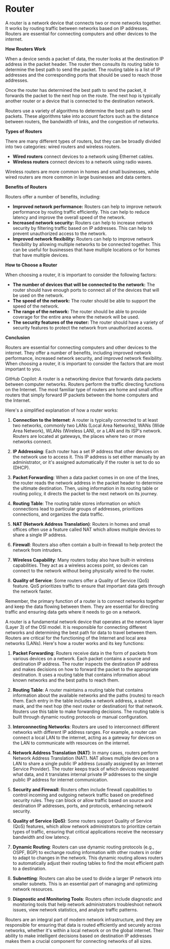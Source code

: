 # Router

A router is a network device that connects two or more networks together. It works by routing traffic between networks based on IP addresses. Routers are essential for connecting computers and other devices to the internet.

**How Routers Work**

When a device sends a packet of data, the router looks at the destination IP address in the packet header. The router then consults its routing table to determine the best path to send the packet. The routing table is a list of IP addresses and the corresponding ports that should be used to reach those addresses.

Once the router has determined the best path to send the packet, it forwards the packet to the next hop on the route. The next hop is typically another router or a device that is connected to the destination network.

Routers use a variety of algorithms to determine the best path to send packets. These algorithms take into account factors such as the distance between routers, the bandwidth of links, and the congestion of networks.

**Types of Routers**

There are many different types of routers, but they can be broadly divided into two categories: wired routers and wireless routers.

* **Wired routers** connect devices to a network using Ethernet cables.
* **Wireless routers** connect devices to a network using radio waves.

Wireless routers are more common in homes and small businesses, while wired routers are more common in large businesses and data centers.

**Benefits of Routers**

Routers offer a number of benefits, including:

* **Improved network performance:** Routers can help to improve network performance by routing traffic efficiently. This can help to reduce latency and improve the overall speed of the network.
* **Increased network security:** Routers can help to increase network security by filtering traffic based on IP addresses. This can help to prevent unauthorized access to the network.
* **Improved network flexibility:** Routers can help to improve network flexibility by allowing multiple networks to be connected together. This can be useful for businesses that have multiple locations or for homes that have multiple devices.

**How to Choose a Router**

When choosing a router, it is important to consider the following factors:

* **The number of devices that will be connected to the network:** The router should have enough ports to connect all of the devices that will be used on the network.
* **The speed of the network:** The router should be able to support the speed of the network.
* **The range of the network:** The router should be able to provide coverage for the entire area where the network will be used.
* **The security features of the router:** The router should have a variety of security features to protect the network from unauthorized access.

**Conclusion**

Routers are essential for connecting computers and other devices to the internet. They offer a number of benefits, including improved network performance, increased network security, and improved network flexibility. When choosing a router, it is important to consider the factors that are most important to you.

GitHub Copilot: A router is a networking device that forwards data packets between computer networks. Routers perform the traffic directing functions on the Internet. The most familiar type of routers are home and small office routers that simply forward IP packets between the home computers and the Internet.

Here's a simplified explanation of how a router works:

1. **Connection to the Internet**: A router is typically connected to at least two networks, commonly two LANs (Local Area Networks), WANs (Wide Area Network), WLANs (Wireless LAN), or a LAN and its ISP's network. Routers are located at gateways, the places where two or more networks connect.

2. **IP Addressing**: Each router has a set IP address that other devices on the network use to access it. This IP address is set either manually by an administrator, or it's assigned automatically if the router is set to do so (DHCP).

3. **Packet Forwarding**: When a data packet comes in on one of the lines, the router reads the network address in the packet header to determine the ultimate destination. Then, using information in its routing table or routing policy, it directs the packet to the next network on its journey.

4. **Routing Table**: The routing table stores information on which connections lead to particular groups of addresses, prioritizes connections, and organizes the data traffic.

5. **NAT (Network Address Translation)**: Routers in homes and small offices often use a feature called NAT which allows multiple devices to share a single IP address.

6. **Firewall**: Routers also often contain a built-in firewall to help protect the network from intruders.

7. **Wireless Capability**: Many routers today also have built-in wireless capabilities. They act as a wireless access point, so devices can connect to the network without being physically wired to the router.

8. **Quality of Service**: Some routers offer a Quality of Service (QoS) feature. QoS prioritizes traffic to ensure that important data gets through the network faster.

Remember, the primary function of a router is to connect networks together and keep the data flowing between them. They are essential for directing traffic and ensuring data gets where it needs to go on a network.

A router is a fundamental network device that operates at the network layer (Layer 3) of the OSI model. It is responsible for connecting different networks and determining the best path for data to travel between them. Routers are critical for the functioning of the Internet and local area networks (LANs). Here's how a router works and its key functions:

1. **Packet Forwarding**: Routers receive data in the form of packets from various devices on a network. Each packet contains a source and destination IP address. The router inspects the destination IP address and makes decisions on how to forward the packet to the appropriate destination. It uses a routing table that contains information about known networks and the best paths to reach them.

2. **Routing Table**: A router maintains a routing table that contains information about the available networks and the paths (routes) to reach them. Each entry in the table includes a network address, a subnet mask, and the next hop (the next router or destination) for that network. Routers use this table to make forwarding decisions. The routing table is built through dynamic routing protocols or manual configuration.

3. **Interconnecting Networks**: Routers are used to interconnect different networks with different IP address ranges. For example, a router can connect a local LAN to the internet, acting as a gateway for devices on the LAN to communicate with resources on the internet.

4. **Network Address Translation (NAT)**: In many cases, routers perform Network Address Translation (NAT). NAT allows multiple devices on a LAN to share a single public IP address (usually assigned by an Internet Service Provider). The router keeps track of which devices requested what data, and it translates internal private IP addresses to the single public IP address for internet communication.

5. **Security and Firewall**: Routers often include firewall capabilities to control incoming and outgoing network traffic based on predefined security rules. They can block or allow traffic based on source and destination IP addresses, ports, and protocols, enhancing network security.

6. **Quality of Service (QoS)**: Some routers support Quality of Service (QoS) features, which allow network administrators to prioritize certain types of traffic, ensuring that critical applications receive the necessary bandwidth and low latency.

7. **Dynamic Routing**: Routers can use dynamic routing protocols (e.g., OSPF, BGP) to exchange routing information with other routers in order to adapt to changes in the network. This dynamic routing allows routers to automatically adjust their routing tables to find the most efficient path to a destination.

8. **Subnetting**: Routers can also be used to divide a larger IP network into smaller subnets. This is an essential part of managing and optimizing network resources.

9. **Diagnostic and Monitoring Tools**: Routers often include diagnostic and monitoring tools that help network administrators troubleshoot network issues, view network statistics, and analyze traffic patterns.

Routers are an integral part of modern network infrastructure, and they are responsible for ensuring that data is routed efficiently and securely across networks, whether it's within a local network or on the global internet. Their ability to make intelligent decisions based on destination IP addresses makes them a crucial component for connecting networks of all sizes.